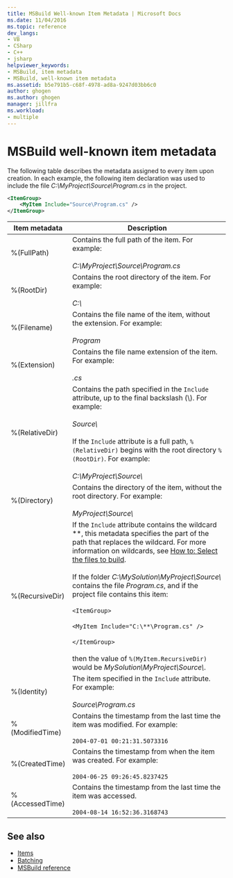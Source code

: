 ```yaml
---
title: MSBuild Well-known Item Metadata | Microsoft Docs
ms.date: 11/04/2016
ms.topic: reference
dev_langs:
- VB
- CSharp
- C++
- jsharp
helpviewer_keywords:
- MSBuild, item metadata
- MSBuild, well-known item metadata
ms.assetid: b5e791b5-c68f-4978-ad8a-9247d03bb6c0
author: ghogen
ms.author: ghogen
manager: jillfra
ms.workload:
- multiple
---
```

# MSBuild well-known item metadata

The following table describes the metadata assigned to every item upon creation. In each example, the following item declaration was used to include the file *C:\MyProject\Source\Program.cs* in the project.

```xml
<ItemGroup>
    <MyItem Include="Source\Program.cs" />
</ItemGroup>
```

|Item metadata|Description|
|-------------------|-----------------|
|%(FullPath)|Contains the full path of the item. For example:<br /><br /> *C:\MyProject\Source\Program.cs*|
|%(RootDir)|Contains the root directory of the item. For example:<br /><br /> *C:\\*|
|%(Filename)|Contains the file name of the item, without the extension. For example:<br /><br /> *Program*|
|%(Extension)|Contains the file name extension of the item. For example:<br /><br /> *.cs*|
|%(RelativeDir)|Contains the path specified in the `Include` attribute, up to the final backslash (\\). For example:<br /><br /> *Source\\*<br /><br /> If the `Include` attribute is a full path, `%(RelativeDir)` begins with the root directory `%(RootDir)`.  For example: <br /><br /> *C:\MyProject\Source\\*|
|%(Directory)|Contains the directory of the item, without the root directory. For example:<br /><br /> *MyProject\\Source\\*|
|%(RecursiveDir)|If the `Include` attribute contains the wildcard \*\*, this metadata specifies the part of the path that replaces the wildcard. For more information on wildcards, see [How to: Select the files to build](../msbuild/how-to-select-the-files-to-build.md).<br /><br /> If the folder *C:\MySolution\MyProject\Source\\* contains the file *Program.cs*, and if the project file contains this item:<br /><br /> `<ItemGroup>`<br /><br /> `<MyItem Include="C:\**\Program.cs" />`<br /><br /> `</ItemGroup>`<br /><br /> then the value of `%(MyItem.RecursiveDir)` would be *MySolution\MyProject\Source\\*.|
|%(Identity)|The item specified in the `Include` attribute. For example:<br /><br /> *Source\Program.cs*|
|%(ModifiedTime)|Contains the timestamp from the last time the item was modified. For example:<br /><br /> `2004-07-01 00:21:31.5073316`|
|%(CreatedTime)|Contains the timestamp from when the item was created. For example:<br /><br /> `2004-06-25 09:26:45.8237425`|
|%(AccessedTime)|Contains the timestamp from the last time the item was accessed.<br /><br /> `2004-08-14 16:52:36.3168743`|

## See also

- [Items](../msbuild/msbuild-items.md)
- [Batching](../msbuild/msbuild-batching.md)
- [MSBuild reference](../msbuild/msbuild-reference.md)
